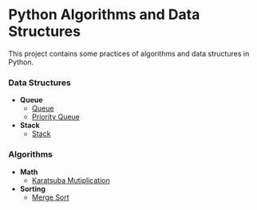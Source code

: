 # Python Algorithms and Data Structures
This project contains some practices of algorithms and data structures in Python.
### Data Structures
* **Queue**
    * [Queue](data-structures/queue/queue.py)   
    * [Priority Queue](data-structures/queue/priorityQueue.py)
* **Stack**
    * [Stack](data-structures/stack/stack.py)   

### Algorithms
* **Math**
    * [Karatsuba Mutiplication](algorithms/math/karatsuba.py)
* **Sorting**
    * [Merge Sort](algorithms/sorting/mergeSort.py)
